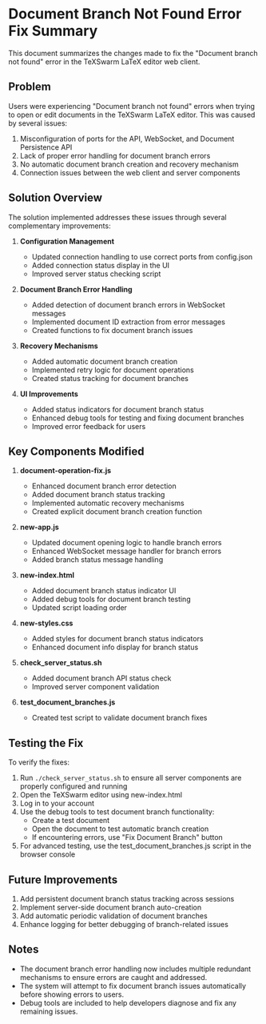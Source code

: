 # Document Branch Not Found Error Fix Summary

This document summarizes the changes made to fix the "Document branch not found" error in the TeXSwarm LaTeX editor web client.

## Problem

Users were experiencing "Document branch not found" errors when trying to open or edit documents in the TeXSwarm LaTeX editor. This was caused by several issues:

1. Misconfiguration of ports for the API, WebSocket, and Document Persistence API
2. Lack of proper error handling for document branch errors
3. No automatic document branch creation and recovery mechanism
4. Connection issues between the web client and server components

## Solution Overview

The solution implemented addresses these issues through several complementary improvements:

1. **Configuration Management**
   - Updated connection handling to use correct ports from config.json
   - Added connection status display in the UI
   - Improved server status checking script

2. **Document Branch Error Handling**
   - Added detection of document branch errors in WebSocket messages
   - Implemented document ID extraction from error messages
   - Created functions to fix document branch issues

3. **Recovery Mechanisms**
   - Added automatic document branch creation
   - Implemented retry logic for document operations
   - Created status tracking for document branches

4. **UI Improvements**
   - Added status indicators for document branch status
   - Enhanced debug tools for testing and fixing document branches
   - Improved error feedback for users

## Key Components Modified

1. **document-operation-fix.js**
   - Enhanced document branch error detection
   - Added document branch status tracking
   - Implemented automatic recovery mechanisms
   - Created explicit document branch creation function

2. **new-app.js**
   - Updated document opening logic to handle branch errors
   - Enhanced WebSocket message handler for branch errors
   - Added branch status message handling

3. **new-index.html**
   - Added document branch status indicator UI
   - Added debug tools for document branch testing
   - Updated script loading order

4. **new-styles.css**
   - Added styles for document branch status indicators
   - Enhanced document info display for branch status

5. **check_server_status.sh**
   - Added document branch API status check
   - Improved server component validation

6. **test_document_branches.js**
   - Created test script to validate document branch fixes

## Testing the Fix

To verify the fixes:

1. Run `./check_server_status.sh` to ensure all server components are properly configured and running
2. Open the TeXSwarm editor using new-index.html
3. Log in to your account
4. Use the debug tools to test document branch functionality:
   - Create a test document
   - Open the document to test automatic branch creation
   - If encountering errors, use "Fix Document Branch" button
5. For advanced testing, use the test_document_branches.js script in the browser console

## Future Improvements

1. Add persistent document branch status tracking across sessions
2. Implement server-side document branch auto-creation
3. Add automatic periodic validation of document branches
4. Enhance logging for better debugging of branch-related issues

## Notes

- The document branch error handling now includes multiple redundant mechanisms to ensure errors are caught and addressed.
- The system will attempt to fix document branch issues automatically before showing errors to users.
- Debug tools are included to help developers diagnose and fix any remaining issues.
